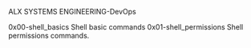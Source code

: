 ALX SYSTEMS ENGINEERING-DevOps

0x00-shell_basics Shell basic commands
0x01-shell_permissions Shell permissions commands.
